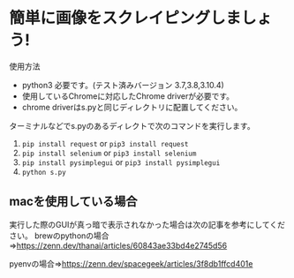 # 簡単に画像をスクレイピングしましょう!

使用方法
- python3 必要です。(テスト済みバージョン 3.7,3.8,3.10.4)
- 使用しているChromeに対応したChrome driverが必要です。
- chrome driverはs.pyと同じディレクトリに配置してください。

ターミナルなどでs.pyのあるディレクトで次のコマンドを実行します。
1. `pip install request` or `pip3 install request`
2. `pip install selenium` or `pip3 install selenium`
3. `pip install pysimplegui` or `pip3 install pysimplegui`
4. `python s.py`

## macを使用している場合
実行した際のGUIが真っ暗で表示されなかった場合は次の記事を参考にしてください。
brewのpythonの場合=>https://zenn.dev/thanai/articles/60843ae33bd4e2745d56

pyenvの場合=>https://zenn.dev/spacegeek/articles/3f8db1ffcd401e

